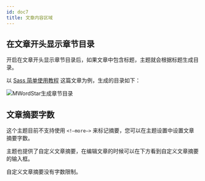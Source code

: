 ```yaml
---
id: doc7
title: 文章内容区域
---
```


## 在文章开头显示章节目录

开启在文章开头显示章节目录后，如果文章中包含标题，主题就会根据标题生成目录。

以 [Sass 简单使用教程](https://www.misterma.com/archives/713/) 这篇文章为例，生成的目录如下：

![MWordStar生成章节目录](assets/16043699108171.jpg)

## 文章摘要字数

这个主题目前不支持使用 `<!–more–>` 来标记摘要，您可以在主题设置中设置文章摘要字数。

主题也提供了自定义文章摘要，在编辑文章的时候可以在下方看到自定义文章摘要的输入框。

自定义文章摘要没有字数限制。